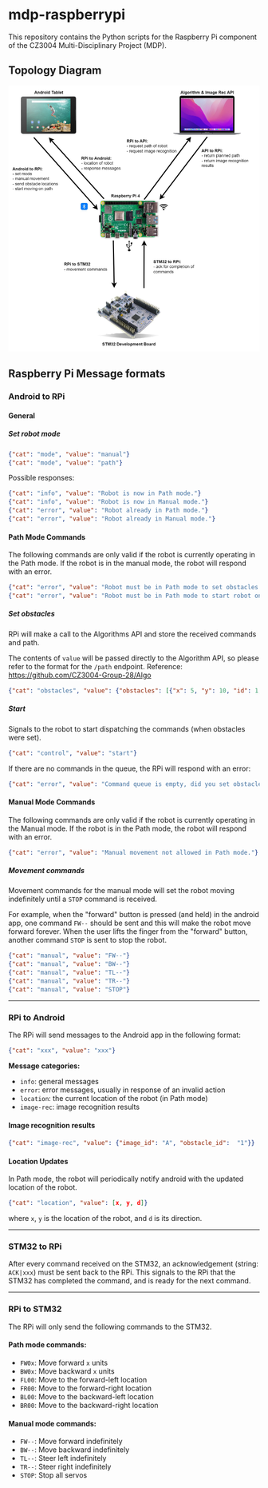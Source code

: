 # mdp-raspberrypi
This repository contains the Python scripts for the Raspberry Pi component of the CZ3004 Multi-Disciplinary Project (MDP).

## Topology Diagram
![Topology Diagram](topology.jpg)

## Raspberry Pi Message formats

### Android to RPi

#### General

##### Set robot mode
```json
{"cat": "mode", "value": "manual"}
{"cat": "mode", "value": "path"}
```

Possible responses:
```json
{"cat": "info", "value": "Robot is now in Path mode."}
{"cat": "info", "value": "Robot is now in Manual mode."}
{"cat": "error", "value": "Robot already in Path mode."}
{"cat": "error", "value": "Robot already in Manual mode."}
```

#### Path Mode Commands
The following commands are only valid if the robot is currently operating in the Path mode. If the robot is in the manual mode, the robot will respond with an error.

```json
{"cat": "error", "value": "Robot must be in Path mode to set obstacles."}
{"cat": "error", "value": "Robot must be in Path mode to start robot on path."}
```

##### Set obstacles
RPi will make a call to the Algorithms API and store the received commands and path.

The contents of `value` will be passed directly to the Algorithm API, so please refer to the format for the `/path` endpoint.
Reference: https://github.com/CZ3004-Group-28/Algo

```json
{"cat": "obstacles", "value": {"obstacles": [{"x": 5, "y": 10, "id": 1, "d": 2}]}}
```

##### Start
Signals to the robot to start dispatching the commands (when obstacles were set).
```json
{"cat": "control", "value": "start"}
```

If there are no commands in the queue, the RPi will respond with an error:
```json
{"cat": "error", "value": "Command queue is empty, did you set obstacles?"}
```

#### Manual Mode Commands
The following commands are only valid if the robot is currently operating in the Manual mode. If the robot is in the Path mode, the robot will respond with an error.

```json
{"cat": "error", "value": "Manual movement not allowed in Path mode."}
```

##### Movement commands
Movement commands for the manual mode will set the robot moving indefinitely until a `STOP` command is received.

For example, when the "forward" button is pressed (and held) in the android app, one command `FW--` should be sent and this will make the robot move forward forever. When the user lifts the finger from the "forward" button, another command `STOP` is sent to stop the robot.

```json
{"cat": "manual", "value": "FW--"}
{"cat": "manual", "value": "BW--"}
{"cat": "manual", "value": "TL--"}
{"cat": "manual", "value": "TR--"}
{"cat": "manual", "value": "STOP"}
```

---

### RPi to Android
The RPi will send messages to the Android app in the following format:
```json
{"cat": "xxx", "value": "xxx"}
```

**Message categories:**
- `info`: general messages
- `error`: error messages, usually in response of an invalid action
- `location`: the current location of the robot (in Path mode)
- `image-rec`: image recognition results

#### Image recognition results
```json
{"cat": "image-rec", "value": {"image_id": "A", "obstacle_id":  "1"}}
```

#### Location Updates
In Path mode, the robot will periodically notify android with the updated location of the robot.

```json
{"cat": "location", "value": [x, y, d]}
```
where `x`, `y` is the location of the robot, and `d` is its direction.

---

### STM32 to RPi
After every command received on the STM32, an acknowledgement (string: `ACK|xxx`) must be sent back to the RPi.
This signals to the RPi that the STM32 has completed the command, and is ready for the next command.

---

### RPi to STM32
The RPi will only send the following commands to the STM32.

#### Path mode commands:
- `FW0x`: Move forward `x` units
- `BW0x`: Move backward `x` units
- `FL00`: Move to the forward-left location
- `FR00`: Move to the forward-right location
- `BL00`: Move to the backward-left location
- `BR00`: Move to the backward-right location

#### Manual mode commands:
- `FW--`: Move forward indefinitely
- `BW--`: Move backward indefinitely
- `TL--`: Steer left indefinitely
- `TR--`: Steer right indefinitely
- `STOP`: Stop all servos
